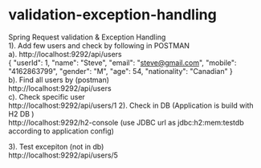 # validation-exception-handling
Spring Request validation &amp; Exception Handling <br>
1). Add few users and check by following in POSTMAN<br>
a). http://localhost:9292/api/users<br>
{
 "userId": 1,
 "name": "Steve",
 "email": "steve@gmail.com",
 "mobile": "4162863799",
 "gender": "M",
 "age": 54,
 "nationality": "Canadian"
}<br>
b). Find all users by (postman)<br>
http://localhost:9292/api/users<br>
c). Check specific user<br>
http://localhost:9292/api/users/1
2). Check in DB (Application is build with H2 DB )<br>
http://localhost:9292/h2-console (use JDBC url as jdbc:h2:mem:testdb according to application config)<br>

3). Test excepiton (not in db)<br>
http://localhost:9292/api/users/5
